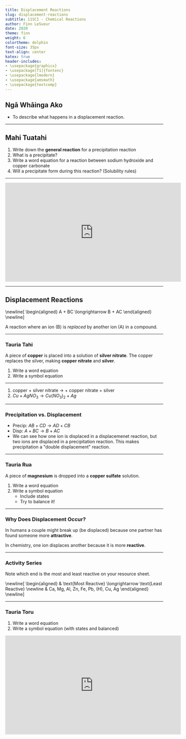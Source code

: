 ```yaml
---
title: Displacement Reactions
slug: displacement-reactions
subtitle: 11SCI - Chemical Reactions
author: Finn LeSueur
date: 2020
theme: finn
weight: 6
colortheme: dolphin
font-size: 35px
text-align: center
katex: true
header-includes:
- \usepackage{graphicx}
- \usepackage[T1]{fontenc}
- \usepackage{lmodern}
- \usepackage{amsmath}
- \usepackage{textcomp}
---
```


## Ngā Whāinga Ako

- To describe what happens in a displacement reaction.

---

## Mahi Tuatahi

1. Write down the __general reaction__ for a precipitation reaction
2. What is a precipitate?
3. Write a word equation for a reaction between sodium hydroxide and copper carbonate
4. Will a precipitate form during this reaction? (Solubility rules)

---

<iframe width="560" height="315" src="https://www.youtube.com/embed/2i5Lm7BMtpo" frameborder="0" allow="accelerometer; autoplay; encrypted-media; gyroscope; picture-in-picture" allowfullscreen></iframe>

---

## Displacement Reactions

\newline[
\begin{aligned}
    A + BC \longrightarrow B + AC
\end{aligned}
\newline]

A reaction where an ion (B) is _replaced_ by another ion (A) in a compound.

---

### Tauria Tahi

A piece of __copper__ is placed into a solution of __silver nitrate__. The copper replaces the silver, making __copper nitrate__ and __silver__.

1. Write a word equation
2. Write a symbol equation

---

1. copper + silver nitrate $\longrightarrow$ + copper nitrate + silver
2. $Cu + AgNO_{3} \longrightarrow Cu(NO_{3})_{2} + Ag$

---

### Precipitation vs. Displacement

- Precip: $AB + CD \longrightarrow AD + CB$
- Disp: $A + BC \longrightarrow B + AC$
- We can see how one ion is displaced in a displacemenet reaction, but two ions are displaced in a precipitation reaction. This makes precipitation a "double displacement" reaction.

---

### Tauria Rua

A piece of __magnesium__ is dropped into a __copper sulfate__ solution.

1. Write a word equation
2. Write a symbol equation
    - Include states
    - Try to balance it!
    
---

### Why Does Displacement Occur?

In humans a couple might break up (be displaced) because one partner has found someone more __attractive__.

In chemistry, one ion displaces another because it is more __reactive__. 

---

### Activity Series

Note which end is the most and least reactive on your resource sheet.

\newline[
\begin{aligned}
    & \text{Most Reactive} \longrightarrow \text{Least Reactive} \newline
    & Ca, Mg, Al, Zn, Fe, Pb, (H), Cu, Ag
\end{aligned}
\newline]

---

### Tauria Toru

1. Write a word equation
2. Write a symbol equation (with states and balanced)

<iframe width="560" height="315" src="https://www.youtube.com/embed/6NrE6TZ8Fzw" frameborder="0" allow="accelerometer; autoplay; encrypted-media; gyroscope; picture-in-picture" allowfullscreen></iframe>
